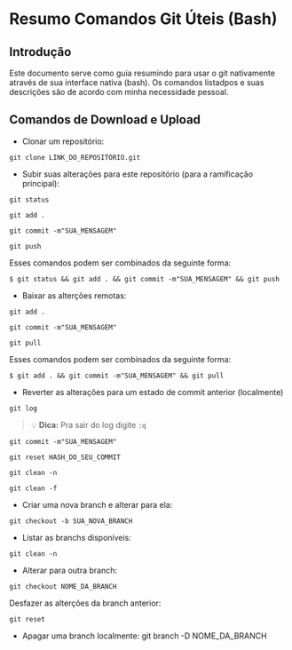 # Resumo Comandos Git Úteis (Bash)
## Introdução
Este documento serve como guia resumindo para usar o git nativamente através de sua interface nativa (bash). Os comandos listadpos e suas descrições são de acordo com  minha necessidade pessoal.
## Comandos de Download e Upload
- Clonar um repositório:

```
git clone LINK_DO_REPOSITÓRIO.git
```

- Subir suas alterações para este repositório (para a ramificação principal):
```
git status
```
```
git add .
```
```
git commit -m"SUA_MENSAGEM"
```
```
git push
```

Esses comandos podem ser combinados da seguinte forma:

```
$ git status && git add . && git commit -m"SUA_MENSAGEM" && git push

```
- Baixar as alterções remotas:
```
git add .
```
```
git commit -m"SUA_MENSAGEM"
```
```
git pull
```
Esses comandos podem ser combinados da seguinte forma:

```
$ git add . && git commit -m"SUA_MENSAGEM" && git pull

```
- Reverter as alterações para um estado de commit anterior (localmente)
```
git log
```
> :bulb: **Dica:** Pra sair do log digite `:q`

```
git commit -m"SUA_MENSAGEM"
```
```
git reset HASH_DO_SEU_COMMIT        
```
```
git clean -n
```

```
git clean -f
```

- Criar uma nova branch e alterar para ela:
```
git checkout -b SUA_NOVA_BRANCH
```
- Listar as branchs disponíveis:
```
git clean -n
```
- Alterar para outra branch:
```
git checkout NOME_DA_BRANCH
```
Desfazer as alterções da branch anterior:
```
git reset
```
- Apagar uma branch localmente:
git branch -D NOME_DA_BRANCH
